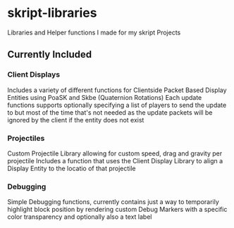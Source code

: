# skript-libraries
Libraries and Helper functions I made for my skript Projects


## Currently Included

### Client Displays
Includes a variety of different functions for Clientside Packet Based Display Entities using PoaSK and 
Skbe (Quaternion Rotations)
Each update functions supports optionally specifying a list of players to send the update to but most of the time that's not needed as the update packets will be ignored by the client if the entity does not exist

### Projectiles
Custom Projectile Library allowing for custom speed, drag and gravity per projectile
Includes a function that uses the Client Display Library to align a Display Entity to the locatio of that projectile

### Debugging
Simple Debugging functions, currently contains just a way to temporarily highlight block position by rendering custom Debug Markers with a specific color transparency and optionally also a text label

